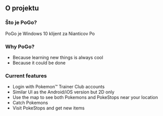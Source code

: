 ## O projektu

### Što je PoGo?

PoGo je Windows 10 klijent za Nianticov Po

### Why PoGo?
 - Because learning new things is always cool
 - Because it could be done
 
### Current features
 - Login with Pokemon™ Trainer Club accounts
 - Similar UI as the Android/iOS version but 2D only
 - Use the map to see both Pokemons and PokeStops near your location
 - Catch Pokemons
 - Visit PokeStops and get new items
